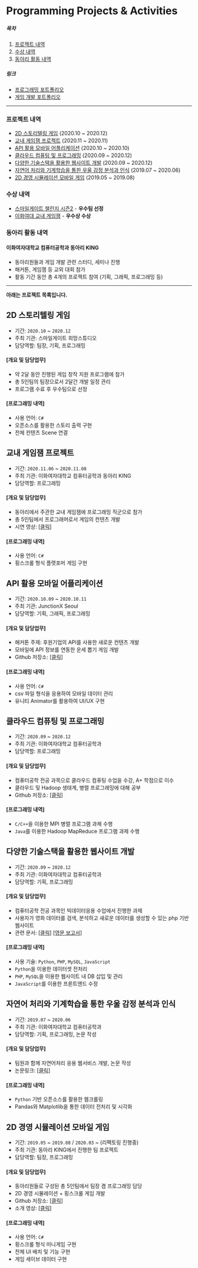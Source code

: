 # Programming Projects & Activities

##### 목차

1. [프로젝트 내역](#프로젝트-내역)
2. [수상 내역](#수상-내역)
3. [동아리 활동 내역](#동아리-활동-내역)

##### 링크

- [프로그래밍 포트폴리오](./files/프로그래밍%20포트폴리오.pdf)
- [게임 개발 포트폴리오](./files/게임%20개발%20포트폴리오.pdf)



---



### 프로젝트 내역

* [2D 스토리텔링 게임](#2D-스토리텔링-게임) (2020.10 ~ 2020.12)
* [교내 게임잼 프로젝트](#교내-게임잼-프로젝트) (2020.11 ~ 2020.11)
* [API 활용 모바일 어플리케이션](#API-활용-모바일-어플리케이션) (2020.10 ~ 2020.10)
* [클라우드 컴퓨팅 및 프로그래밍](#클라우드-컴퓨팅-및-프로그래밍) (2020.09 ~ 2020.12)
* [다양한 기술스택을 활용한 웹사이트 개발](#다양한-기술스택을-활용한-웹사이트-개발) (2020.09 ~ 2020.12)
* [자연어 처리와 기계학습을 통한 우울 감정 분석과 인식](#자연어-처리와-기계학습을-통한-우울-감정-분석과-인식) (2019.07 ~ 2020.06)
* [2D 경영 시뮬레이션 모바일 게임](#2D-경영-시뮬레이션-모바일-게임) (2019.05 ~ 2019.08)



### 수상 내역

- [스마일게이트 챌린지 시즌2](#2D-스토리텔링-게임) - **우수팀 선정**
- [이화여대 교내 게임잼](#교내-게임잼-프로젝트) - **우수상 수상**



### 동아리 활동 내역

#### 이화여자대학교 컴퓨터공학과 동아리 KING

- 동아리원들과 게임 개발 관련 스터디, 세미나 진행
- 해커톤, 게임잼 등 교외 대회 참가
- 활동 기간 동안 총 4개의 프로젝트 참여 (기획, 그래픽, 프로그래밍 등)



---

**아래는 프로젝트 목록입니다.**


## 2D 스토리텔링 게임

* 기간: `2020.10` ~ `2020.12`
* 주최 기관: 스마일게이트 희망스튜디오
* 담당역할: 팀장, 기획, 프로그래밍

#### [개요 및 담당업무]

- 약 2달 동안 진행된 게임 창작 지원 프로그램에 참가
- 총 5인팀의 팀장으로서 2달간 개발 일정 관리
- 프로그램 수료 후 우수팀으로 선정

#### [프로그래밍 내역]

- 사용 언어: `C#`
- 오픈소스를 활용한 스토리 출력 구현
- 전체 컨텐츠 Scene 연결





## 교내 게임잼 프로젝트

- 기간: `2020.11.06` ~ `2020.11.08`
- 주최 기관: 이화여자대학교 컴퓨터공학과 동아리 KING
- 담당역할: 프로그래밍

#### [개요 및 담당업무]

- 동아리에서 주관한 교내 게임잼에 프로그래밍 직군으로 참가
- 총 5인팀에서 프로그래머로서 게임의 컨텐츠 개발
- 시연 영상: [[클릭]](https://youtu.be/2Hrf9bOrgjs)

#### [프로그래밍 내역]

- 사용 언어: `C#`
- 횡스크롤 형식 플랫포머 게임 구현





## API 활용 모바일 어플리케이션

- 기간: `2020.10.09` ~ `2020.10.11`
- 주최 기관: JunctionX Seoul
- 담당역할: 기획, 그래픽, 프로그래밍

#### [개요 및 담당업무]

- 해커톤 주제: 후원기업의 API를 사용한 새로운 컨텐츠 개발
- 모바일에 API 정보를 연동한 운세 뽑기 게임 개발
- Github 저장소: [[클릭]](https://github.com/dahaelee/Zepetarot-JunctionXSeoul2020)

#### [프로그래밍 내역]

- 사용 언어: `C#`
- csv 파일 형식을 응용하여 모바일 데이터 관리
- 유니티 Animator를 활용하여 UI/UX 구현





## 클라우드 컴퓨팅 및 프로그래밍

* 기간: `2020.09` ~ `2020.12`
* 주최 기관: 이화여자대학교 컴퓨터공학과
* 담당역할: 프로그래밍

#### [개요 및 담당업무]

- 컴퓨터공학 전공 과목으로 클라우드 컴퓨팅 수업을 수강, A+ 학점으로 이수
- 클라우드 및 Hadoop 생태계, 병렬 프로그래밍에 대해 공부
- Github 저장소: [[클릭]](https://github.com/solidcellaMoon/studynote/tree/master/%EA%B3%BC%EC%A0%9C/Cloud%20Computing)

#### [프로그래밍 내역]

- `C/C++`을 이용한 MPI 병렬 프로그램 과제 수행
- `Java`를 이용한 Hadoop MapReduce 프로그램 과제 수행





## 다양한 기술스택을 활용한 웹사이트 개발

- 기간: `2020.09` ~ `2020.12`
- 주최 기관: 이화여자대학교 컴퓨터공학과
- 담당역할: 기획, 프로그래밍

#### [개요 및 담당업무]

- 컴퓨터공학 전공 과목인 빅데이터응용 수업에서 진행한 과제
- 사용자가 영화 데이터를 검색, 분석하고 새로운 데이터를 생성할 수 있는 php 기반 웹사이트
- 관련 문서: [[클릭]](./files/report_team21.pdf) [[영문 보고서]](./files/ENpaper_team21.pdf)

#### [프로그래밍 내역]

- 사용 기술: `Python`, `PHP`, `MySQL`, `JavaScript`
- `Python`을 이용한 데이터셋 전처리
- `PHP`, `MySQL`을 이용한 웹사이트 내 DB 삽입 및 관리
- `JavaScript`를 이용한 프론트엔드 수정





## 자연어 처리와 기계학습을 통한 우울 감정 분석과 인식

- 기간: `2019.07` ~ `2020.06`
- 주최 기관: 이화여자대학교 컴퓨터공학과
- 담당역할: 기획, 프로그래밍, 논문 작성

#### [개요 및 담당업무]

- 팀원과 함께 자연어처리 응용 웹서비스 개발, 논문 작성
- 논문링크: [[클릭]](https://doi.org/10.17703/JCCT.2020.6.2.449)

#### [프로그래밍 내역]

- `Python` 기반 오픈소스를 활용한 웹크롤링
- Pandas와 Matplotlib을 통한 데이터 전처리 및 시각화





## 2D 경영 시뮬레이션 모바일 게임

* 기간: `2019.05` ~ `2019.08` /  `2020.03` ~ (리팩토링 진행중)
* 주최 기관: 동아리 KING에서 진행한 팀 프로젝트
* 담당역할: 팀장, 프로그래밍

#### [개요 및 담당업무]

* 동아리원들로 구성된 총 5인팀에서 팀장 겸 프로그래밍 담당
* 2D 경영 시뮬레이션 + 횡스크롤 게임 개발
* Github 저장소: [[클릭]](https://github.com/solidcellaMoon/GodBird)
* 소개 영상: [[클릭]](https://youtu.be/o3lrRYedrtE)

#### [프로그래밍 내역]

- 사용 언어: `C#`
- 횡스크롤 형식 미니게임 구현
- 전체 UI 배치 및 기능 구현
- 게임 세이브 데이터 구현
